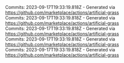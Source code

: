 Commits: 2023-09-17T19:33:19.818Z - Generated via https://github.com/marketplace/actions/artificial-grass
<br>
Commits: 2023-09-17T19:33:19.818Z - Generated via https://github.com/marketplace/actions/artificial-grass
<br>
Commits: 2023-09-17T19:33:19.818Z - Generated via https://github.com/marketplace/actions/artificial-grass
<br>
Commits: 2023-09-17T19:33:19.818Z - Generated via https://github.com/marketplace/actions/artificial-grass
<br>
Commits: 2023-09-17T19:33:19.818Z - Generated via https://github.com/marketplace/actions/artificial-grass
<br>
